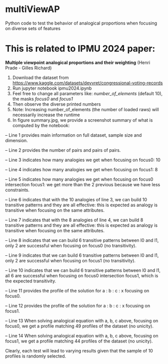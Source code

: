 # multiViewAP
Python code to test the behavior of analogical proportions when focusing on diverse sets of features

# This is related to IPMU 2024 paper: 
**Multiple viewpoint analogical proportions and their weighting** (Henri Prade - Gilles Richard)

1. Download the dataset from https://www.kaggle.com/datasets/devvret/congressional-voting-records
2. Run jupyter notebook ipmu2024.ipynb
3. Feel free to change all parameters like: *number_of_elements* (default 10), the masks *focus0* and *focus1*
4. Then observe the diverse printed numbers
5. Note: Increasing number_of_elements (the number of loaded raws) will necessarily increase the runtime
6. In figure summary.jpg, we provide a screenshot summary of what is computed by the notebook:
   
 – Line 1 provides main information on full dataset, sample size and dimension.
 
 – Line 2 provides the number of pairs and pairs of pairs.
 
 – Line 3 indicates how many analogies we get when focusing on focus0: 10
 
 – Line 4 indicates how many analogies we get when focusing on focus1: 8
 
 – Line 5 indicates how many analogies we get when focusing on focus0 intersection
focus1: we get more than the 2 previous because we have less constraints.

 – Line 6 indicates that with the 10 analogies of line 3, we can build 10 transitive
patterns and they are all effective: this is expected as analogy is transitive when
focusing on the same attributes.

 – Line 7 indicates that with the 8 analogies of line 4, we can build 8 transitive patterns
and they are all effective: this is expected as analogy is transitive when focusing on
the same attributes.

 – Line 8 indicates that we can build 6 transitive patterns between l0 and l1, only 2 are
successful when focusing on focus0 (no transitivity).

 – Line 9 indicates that we can build 6 transitive patterns between l0 and l1, only 2 are
successful when focusing on focus1 (no transitivity).

 – Line 10 indicates that we can build 6 transitive patterns between l0 and l1, all 6
are successful when focusing on focus0 intersection focus1, which is the expected
transitivity.

 – Line 11 provides the profile of the solution for a : b : c : x focusing on focus0.
 
 – Line 12 provides the profile of the solution for a : b : c : x focusing on focus1.
 
 – Line 13 When solving analogical equation with a, b, c above, focusing on focus0,
we get a profile matching 49 profiles of the dataset (no unicity).

 – Line 14 When solving analogical equation with a, b, c above, focusing on focus1,
we get a profile matching 44 profiles of the dataset (no unicity).

Clearly, each test will lead to varying results given that the sample of 10 profiles is
randomly selected.
